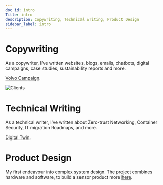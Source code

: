 ```yaml
---
doc id: intro
Title: intro 
description: Copywriting, Technical writing, Product Design
sidebar_label: intro
---
```




# Copywriting

As a copywriter, I've written websites, blogs, emails, chatbots, digital campaigns, case studies, sustainability reports and more.

[Volvo Campaign](https://damurphy.com/docs/category/advertising).

![Clients](/img/clients.png)

# Technical Writing

As a technical writer, I've written about Zero-trust Networking, Container Security, IT migration Roadmaps, and more.

[Digital Twin](https://damurphy.com/docs/category/technical-writing). 

# Product Design

My first endeavour into complex system design. The project combines hardware and software, to build a sensor product more [here](https://damurphy.com/docs/Product%20Design/Sensor).

